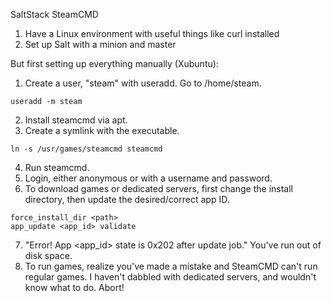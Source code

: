 SaltStack SteamCMD
1. Have a Linux environment with useful things like curl installed
2. Set up Salt with a minion and master

But first setting up everything manually (Xubuntu):

1. Create a user, "steam" with useradd. Go to /home/steam.

```
useradd -m steam
```

2. Install steamcmd via apt.
3. Create a symlink with the executable.

```
ln -s /usr/games/steamcmd steamcmd
```
4. Run steamcmd. 
5. Login, either anonymous or with a username and password.
6. To download games or dedicated servers, first change the install directory, then update the desired/correct app ID.

```
force_install_dir <path>
app_update <app_id> validate
```
7. "Error! App <app_id> state is 0x202 after update job." You've run out of disk space. 
8. To run games, realize you've made a mistake and SteamCMD can't run regular games. I haven't dabbled with dedicated servers, and wouldn't know what to do. Abort!
